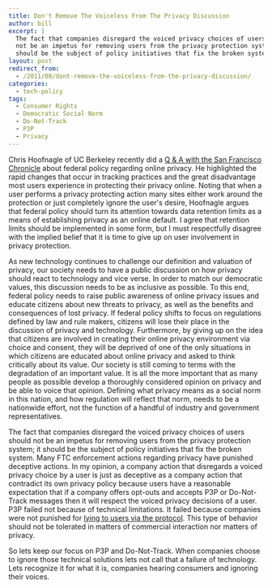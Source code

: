 ```yaml
---
title: Don't Remove The Voiceless From The Privacy Discussion
author: bill
excerpt: |
  The fact that companies disregard the voiced privacy choices of users should
  not be an impetus for removing users from the privacy protection system; it
  should be the subject of policy initiatives that fix the broken system.
layout: post
redirect_from:
  - /2011/08/dont-remove-the-voiceless-from-the-privacy-discussion/
categories:
  - tech-policy
tags:
  - Consumer Rights
  - Democratic Social Norm
  - Do-Not-Track
  - P3P
  - Privacy
---
```

Chris Hoofnagle of UC Berkeley recently did a [Q & A with the San Francisco Chronicle][1]
about federal policy regarding online privacy. He highlighted the rapid changes
that occur in tracking practices and the great disadvantage most users
experience in protecting their privacy online. Noting that when a user performs
a privacy protecting action many sites either work around the protection or
just completely ignore the user's desire, Hoofnagle argues that federal policy
should turn its attention towards data retention limits as a means of
establishing privacy as an online default. I agree that retention limits should
be implemented in some form, but I must respectfully disagree with the implied
belief that it is time to give up on user involvement in privacy protection.

As new technology continues to challenge our definition and valuation of
privacy, our society needs to have a public discussion on how privacy should
react to technology and vice verse. In order to match our democratic values,
this discussion needs to be as inclusive as possible. To this end, federal
policy needs to raise public awareness of online privacy issues and educate
citizens about new threats to privacy, as well as the benefits and consequences
of lost privacy. If federal policy shifts to focus on regulations defined by
law and rule makers, citizens will lose their place in the discussion of
privacy and technology. Furthermore, by giving up on the idea that citizens are
involved in creating their online privacy environment via choice and consent,
they will be deprived of one of the only situations in which citizens are
educated about online privacy and asked to think critically about its value.
Our society is still coming to terms with the degradation of an important
value. It is all the more important that as many people as possible develop a
thoroughly considered opinion on privacy and be able to voice that opinion.
Defining what privacy means as a social norm in this nation, and how regulation
will reflect that norm, needs to be a nationwide effort, not the function of a
handful of industry and government representatives.

The fact that companies disregard the voiced privacy choices of users should
not be an impetus for removing users from the privacy protection system; it
should be the subject of policy initiatives that fix the broken system. Many
FTC enforcement actions regarding privacy have punished deceptive actions. In
my opinion, a company action that disregards a voiced privacy choice by a user
is just as deceptive as a company action that contradict its own privacy
policy because users have a reasonable expectation that if a company offers
opt-outs and accepts P3P or Do-Not-Track messages then it will respect the
voiced privacy decisions of a user. P3P failed not because of technical
limitations. It failed because companies were not punished for 
[lying to users via the protocol][2]. This type of behavior should not be
tolerated in matters of commercial interaction nor matters of privacy.

So lets keep our focus on P3P and Do-Not-Track. When companies choose to ignore
those technical solutions lets not call that a failure of technology. Lets
recognize it for what it is, companies hearing consumers and ignoring their
voices.

 [1]: http://www.sfgate.com/cgi-bin/article.cgi?f=/c/a/2011/08/21/BU5H1KP1HO.DTL&type=tech
 [2]: http://www.ftc.gov/os/comments/privacyreportframework/00453-58003.pdf
